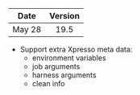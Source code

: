 | Date          | Version       |
| ------------- |:-------------:|
| May 28        | 19.5          |

* Support extra Xpresso meta data:
    - environment variables
    - job arguments
    - harness arguments
    - clean info
